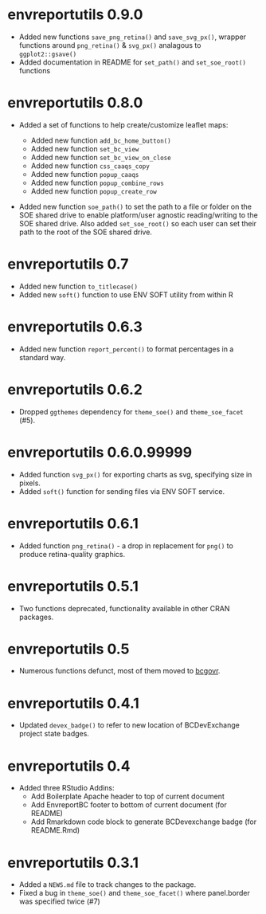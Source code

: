 # envreportutils 0.9.0
* Added new functions `save_png_retina()` and `save_svg_px()`, wrapper functions around `png_retina()` & `svg_px()` analagous to `ggplot2::gsave()`
* Added documentation in README for `set_path()` and `set_soe_root()` functions

# envreportutils 0.8.0

* Added a set of functions to help create/customize leaflet maps:
  * Added new function `add_bc_home_button()`
  * Added new function `set_bc_view`
  * Added new function `set_bc_view_on_close`
  * Added new function `css_caaqs_copy`
  * Added new function `popup_caaqs`
  * Added new function `popup_combine_rows`
  * Added new function `popup_create_row`

* Added new function `soe_path()` to set the path to a file or folder on the SOE
shared drive to enable platform/user agnostic reading/writing to the SOE shared 
drive. Also added `set_soe_root()` so each user can set their path to the root
of the SOE shared drive.

# envreportutils 0.7

* Added new function `to_titlecase()`
* Added new `soft()` function to use ENV SOFT utility from within R

# envreportutils 0.6.3

* Added new function `report_percent()` to format percentages in a standard way.

# envreportutils 0.6.2

* Dropped `ggthemes` dependency for `theme_soe()` and `theme_soe_facet` (#5).

# envreportutils 0.6.0.99999

* Added function `svg_px()` for exporting charts as svg, specifying size in pixels.
* Added `soft()` function for sending files via ENV SOFT service.

# envreportutils 0.6.1

* Added function `png_retina()` - a drop in replacement for `png()` to produce 
retina-quality graphics.

# envreportutils 0.5.1

* Two functions deprecated, functionality available in other CRAN packages.

# envreportutils 0.5

* Numerous functions defunct, most of them moved to [bcgovr](https://github.com/bcgov/bcgovr).

# envreportutils 0.4.1

* Updated `devex_badge()` to refer to new location of BCDevExchange project state badges. 

# envreportutils 0.4

* Added three RStudio Addins:
  - Add Boilerplate Apache header to top of current document
  - Add EnvreportBC footer to bottom of current document (for README)
  - Add Rmarkdown code block to generate BCDevexchange badge (for README.Rmd)

# envreportutils 0.3.1

* Added a `NEWS.md` file to track changes to the package.
* Fixed a bug in `theme_soe()` and `theme_soe_facet()` where panel.border was specified twice (#7)

